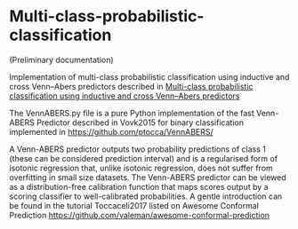 # Multi-class-probabilistic-classification

(Preliminary documentation)

Implementation of multi-class probabilistic classification using inductive and cross Venn–Abers predictors described in [Multi-class probabilistic classification using inductive and cross Venn–Abers predictors](https://proceedings.mlr.press/v60/manokhin17a.html)

The VennABERS.py file is a pure Python implementation of the fast Venn-ABERS Predictor described in Vovk2015 for binary classification implemented in https://github.com/ptocca/VennABERS/

A Venn-ABERS predictor outputs two probability predictions of class 1 (these can be considered prediction interval) and is a regularised form of isotonic regression that, unlike isotonic regression, does not suffer from overfitting in small size datasets. The Venn-ABERS predictor can be viewed as a distribution-free calibration function that maps scores output by a scoring classifier to well-calibrated probabilities. A gentle introduction can be found in the tutorial Toccaceli2017 listed on Awesome Conformal Prediction https://github.com/valeman/awesome-conformal-prediction

